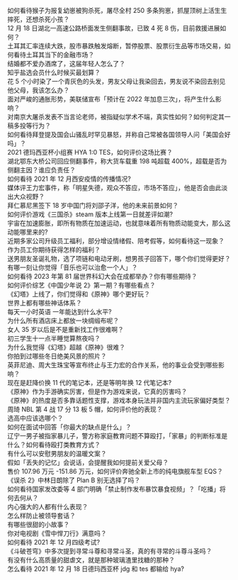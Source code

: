 如何看待猴子为报复幼崽被狗杀死，屠尽全村 250 多条狗崽，抓屋顶树上活生生摔死，还想杀死小孩？  
12 月 18 日湖北一高速公路桥面发生侧翻事故，已致 4 死 8 伤，目前救援进展如何？  
土耳其汇率连续大跌，股市暴跌触发熔断，暂停股票、股票衍生品等市场交易，如何看待土耳其当下的金融市场？  
结婚都不爱办酒席了，这届年轻人怎么了？  
知乎盐选会员什么时候买最划算？  
花 5 个小时染了一个青灰色的头发，男友父母让我染回去，男友说不染回去别见他父母，我该怎么办？  
面对严峻的通胀形势，美联储宣布「预计在 2022 年加息三次」，将产生什么影响？  
对南京大屠杀发表不当言论老师，被指疑似学术不端，真实性如何？如何判定其一稿多投等行为？  
如何看待拜登提及国会山骚乱时罕见暴怒，并称自己常被各国领导人问「美国会好吗」？  
2021 德玛西亚杯小组赛 HYA 1:0 TES，如何评价这场比赛？  
湖北鄂东大桥公司回应侧翻事件，称大货车载重 198 吨超载 400%，超载是否为侧翻主因？谁应负责任？  
如何看待 2021 年 12 月西安疫情的传播情况?  
媒体评王力宏事件，称「明星失德，观众不答应，市场不答应」，他是否会由此淡出大众视野？  
拜仁慕尼黑签下 18 岁中国门将刘邵子洋，他的未来前景如何？  
如何评价游戏《三国杀》steam 版本上线第一日就差评如潮?  
宇宙在加速膨胀，即所有物质在加速运动，也就意味着所有物质动能变大，那么这动能哪里来的?  
近期多家公司升级员工福利，部分增设情绪假、陪考假等，如何看待这一现象？ 作为员工你期待获得怎样的福利？  
送男朋友圣诞礼物，选了项链和电动牙刷，想男孩子回答下，哪个你们觉得更好？  
有哪一刻让你觉得「音乐也可以治愈一个人」？  
如何看待 2023 年第 81 届世界科幻大会在成都举办？你有哪些期待？  
如何评价综艺《中国少年说 2》第一期？有哪些看点？  
《幻塔》上线了，你们觉得和《原神》哪个更好玩？  
世界上都有哪些神话体系？  
每天一小时英语  一年能达到什么水平?  
为什么所有酒店床上都放一块绸缎布呢？  
女人 35 岁以后是不是重新找工作很难啊？  
初三学生十一点半睡觉算熬夜吗？  
为什么我觉得《幻塔》超越《原神》很难？  
你拍到过哪些冬日绝美风景的照片？  
英菲尼迪、周大生珠宝等宣布终止与王力宏的合作关系，他的事业会受到哪些影响？  
现在是赶降价换 11 代的笔记本，还是等明年换 12 代笔记本?  
《原神》作为手游确实厉害，但是作为游戏来说，它真的厉害吗？  
《原神》的热度是否多靠话题性支撑，游戏本身玩法并非国内主流玩家偏好类型？  
周琦 NBL 第 4 战 17 分 13 板 5 帽，如何评价他的表现？  
选高中应该选哪个？  
如何在面试中回答「你最大的缺点是什么」？  
辽宁一男子被指家暴儿子，警方称家庭教育问题不算殴打，「家暴」的判断标准是什么？如何看待殴打类教育方式？  
有什么可以安慰男朋友的温暖文案？  
假如「丢失的记忆」会说话，会提醒我如何提前关爱父母？  
售价 107.96 万元 -151.86 万元，如何评价奔驰全新上市的纯电旗舰车型 EQS？  
《误杀 2》中林日朗除了 Plan B 别无选择了吗？  
如何看待国家发改委等 4 部门明确「禁止制作发布暴饮暴食视频」？「吃播」将何去何从？  
内心强大的人都有什么表现？  
怎么样防止被领导套话？  
有哪些很甜的小故事？  
你对电视剧《雪中悍刀行》满意吗？  
如何看待 2021 年 12 月四级考试?  
《斗破苍穹》中多次提到寻常斗尊和寻常斗圣，真的有寻常的斗尊斗圣吗？  
有没有什么高质量的甜虐文，就是那种玻璃渣里找糖的那种？  
怎么看待 2021 年 12 月 18 日德玛西亚杯 jdg 和 tes 都输给 hya?  
